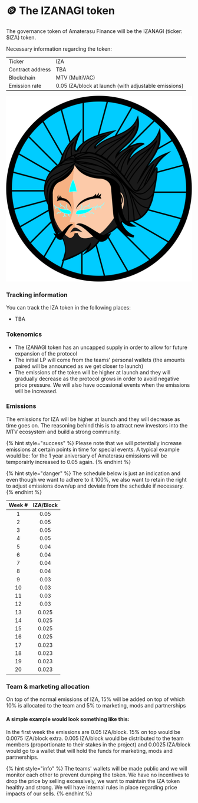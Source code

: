 # 🪙 The IZANAGI token

The governance token of Amaterasu Finance will be the IZANAGI (ticker: $IZA) token.

Necessary information regarding the token:

|                  |                                                      |
| ---------------- | ---------------------------------------------------- |
| Ticker           | IZA                                                  |
| Contract address | TBA                                                  |
| Blockchain       | MTV (MultiVAC)                                       |
| Emission rate    | 0.05 IZA/block at launch (with adjustable emissions) |

![IZANAGI token](<../.gitbook/assets/Izanagi light blue - transparent (2).png>)

### Tracking information

You can track the IZA token in the following places:

* TBA

### Tokenomics

* The IZANAGI token has an uncapped supply in order to allow for future expansion of the protocol
* The initial LP will come from the teams' personal wallets (the amounts paired will be announced as we get closer to launch)
* The emissions of the token will be higher at launch and they will gradually decrease as the protocol grows in order to avoid negative price pressure. We will also have occasional events when the emissions will be increased.

### Emissions

The emissions for IZA will be higher at launch and they will decrease as time goes on. The reasoning behind this is to attract new investors into the MTV ecosystem and build a strong community.

{% hint style="success" %}
Please note that we will potentially increase emissions at certain points in time for special events. A typical example would be: for the 1 year aniversary of Amaterasu emissions will be temporairly increased to 0.05 again.
{% endhint %}

{% hint style="danger" %}
The schedule below is just an indication and even though we want to adhere to it 100%, we also want to retain the right to adjust emissions down/up and deviate from the schedule if necessary.
{% endhint %}

| Week # | IZA/Block |
| :----: | :-------: |
|    1   |    0.05   |
|    2   |    0.05   |
|    3   |    0.05   |
|    4   |    0.05   |
|    5   |    0.04   |
|    6   |    0.04   |
|    7   |    0.04   |
|    8   |    0.04   |
|    9   |    0.03   |
|   10   |    0.03   |
|   11   |    0.03   |
|   12   |    0.03   |
|   13   |   0.025   |
|   14   |   0.025   |
|   15   |   0.025   |
|   16   |   0.025   |
|   17   |   0.023   |
|   18   |   0.023   |
|   19   |   0.023   |
|   20   |   0.023   |

### Team & marketing allocation

On top of the normal emissions of IZA, 15% will be added on top of which 10% is allocated to the team and 5% to marketing, mods and partnerships

#### A simple example would look something like this:

In the first week the emissions are 0.05 IZA/block. 15% on top would be 0.0075 IZA/block extra. 0.005 IZA/block would be distributed to the team members (proportionate to their stakes in the project) and 0.0025 IZA/block would go to a wallet that will hold the funds for marketing, mods and partnerships.

{% hint style="info" %}
The teams' wallets will be made public and we will monitor each other to prevent dumping the token. We have no incentives to drop the price by selling excessively, we want to maintain the IZA token healthy and strong. We will have internal rules in place regarding price impacts of our sells.
{% endhint %}
